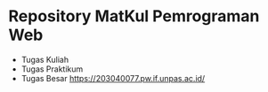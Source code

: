 # Repository MatKul Pemrograman Web
- Tugas Kuliah
- Tugas Praktikum
- Tugas Besar
https://203040077.pw.if.unpas.ac.id/
